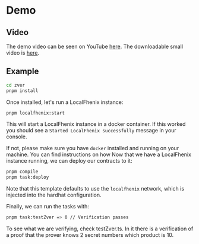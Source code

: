 # Demo

## Video

The demo video can be seen on YouTube [here](https://youtu.be/XrZhC7uz-2g). The downloadable small video is [here](./ZVER.mp4).

## Example

```sh
cd zver
pnpm install
```

Once installed, let's run a LocalFhenix instance:

```sh
pnpm localfhenix:start
```

This will start a LocalFhenix instance in a docker container. If this worked you should see a `Started LocalFhenix successfully` message in your console.

If not, please make sure you have `docker` installed and running on your machine. You can find instructions on how Now that we have a LocalFhenix instance running, we can deploy our contracts to it:

```sh
pnpm compile
pnpm task:deploy
```

Note that this template defaults to use the `localfhenix` network, which is injected into the hardhat configuration.

Finally, we can run the tasks with:

```sh
pnpm task:testZver => 0 // Verification passes
```
 
To see what we are verifying, check testZver.ts. In it there is a verification of a proof that the prover
knows 2 secret numbers which product is $10$.